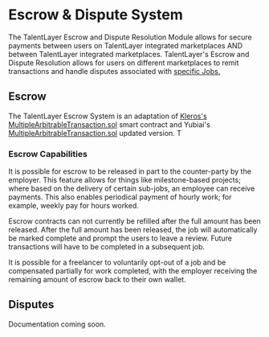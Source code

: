 # Escrow & Dispute System

The TalentLayer Escrow and Dispute Resolution Module allows for secure payments between users on TalentLayer integrated marketplaces AND between TalentLayer integrated marketplaces. TalentLayer's Escrow and Dispute Resolution allows for users on different marketplaces to remit transactions and handle disputes associated with [specific Jobs.](jobs-and-proposals.md)&#x20;

## Escrow

The TalentLayer Escrow System is an adaptation of [Kleros's MultipleArbitrableTransaction.sol](https://github.com/kleros/kleros-interaction/blob/master/contracts/standard/arbitration/MultipleArbitrableTransaction.sol) smart contract and Yubiai's [MultipleArbitrableTransaction.sol](https://github.com/yubiai/yubiai-contracts/blob/main/contracts/MultipleArbitrableTransaction.sol) updated version. T

### Escrow Capabilities

It is possible for escrow to be released in part to the counter-party by the employer. This feature allows for things like milestone-based projects; where based on the delivery of certain sub-jobs, an employee can receive payments. This also enables periodical payment of hourly work; for example, weekly pay for hours worked.

Escrow contracts can not currently be refilled after the full amount has been released. After the full amount has been released, the job will automatically be marked complete and prompt the users to leave a review. Future transactions will have to be completed in a subsequent job.

It is possible for a freelancer to voluntarily opt-out of a job and be compensated partially for work completed, with the employer receiving the remaining amount of escrow back to their own wallet.

## Disputes

Documentation coming soon.
